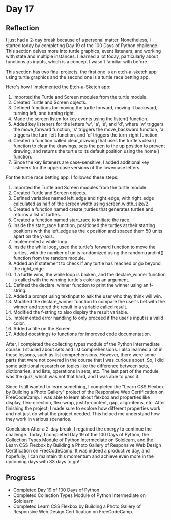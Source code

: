 # Day 17
## Reflection
  I just had a 2-day break because of a personal matter. Nonetheless, I started today by completing Day 19 of the 100 Days of Python challenge. This section delves more into turtle graphics, event listeners, and working with state and multiple instances. I learned a lot today, particularly about functions as inputs, which is a concept I wasn't familiar with before.

  This section has two final projects, the first one is an etch-a-sketch app using turtle graphics and the second one is a turtle race betting app.

  Here's how I implemented the Etch-a-Sketch app:

  1. Imported the Turtle and Screen modules from the turtle module.
  2. Created Turtle and Screen objects.
  3. Defined functions for moving the turtle forward, moving it backward, turning left, and turning right.
  4. Made the screen listen for key events using the listen() function.
  5. Added key listeners for the letters 'w', 'a', 's', and 'd', where 'w' triggers the move_forward function, 's' triggers the move_backward function, 'a' triggers the turn_left function, and 'd' triggers the turn_right function.
  6. Created a function called clear_drawing that uses the turtle's clear() function to clear the drawings, sets the pen to the up position to prevent drawing, and returns the turtle to its default position using the home() function.
  7. Since the key listeners are case-sensitive, I added additional key listeners for the uppercase versions of the lowercase letters.
  
  For the turtle race betting app, I followed these steps:

  1. Imported the Turtle and Screen modules from the turtle module.
  2. Created Turtle and Screen objects.
  3. Defined variables named left_edge and right_edge, with right_edge calculated as half of the screen width using screen.width_size/2.
  4. Created a function named create_turtles that generates turtles and returns a list of turtles.
  5. Created a function named start_race to initiate the race.
  6. Inside the start_race function, positioned the turtles at their starting positions with the left_edge as the x position and spaced them 50 units apart on the y-axis.
  7. Implemented a while loop.
  8. Inside the while loop, used the turtle's forward function to move the turtles, with the number of units randomized using the random.randint() function from the random module.
  9. Added an if statement to check if any turtle has reached or go beyond the right_edge.
  10. If a turtle wins, the while loop is broken, and the declare_winner function is called with the winning turtle's color as an argument.
  11. Defined the declare_winner function to print the winner using an f-string.
  12. Added a prompt using textinput to ask the user who they think will win.
  13. Modified the declare_winner function to compare the user's bet with the winner and stored the result in a variable called result.
  14. Modified the f-string to also display the result variable.
  15. Implemented error handling to only proceed if the user's input is a valid color.
  16. Added a title on the Screen
  17. Added docstrings to functions for improved code documentation.

  After, I completed the collecting types module of the Python Intermediate course. I studied about sets and list comprehensions. I also learned a lot in these lessons, such as list comprehensions. However, there were some parts that were not covered in the course that I was curious about. So, I did some additional research on topics like the difference between sets, dictionaries, and lists, operations in sets, etc. The last part of the module was the quiz, which was not that hard, and I was able to pass it.

  Since I still wanted to learn something, I completed the "Learn CSS Flexbox by Building a Photo Gallery" project of the Responsive Web Certification on FreeCodeCamp. I was able to learn about flexbox and properties like display, flex-direction, flex-wrap, justify-content, gap, align-items, etc. After finishing the project, I made sure to explore how different properties work and not just do what the project needed. This helped me understand how they work in various scenarios.

  Conclusion
  After a 2-day break, I regained the energy to continue the challenge. Today, I completed Day 19 of the 100 Days of Python, the Collection Types Module of Python Intermediate on Sololearn, and the Learn CSS Flexbox by Building a Photo Gallery of Responsive Web Design Certification on FreeCodeCamp. It was indeed a productive day, and hopefully, I can maintain this momentum and achieve even more in the upcoming days with 83 days to go!

## Progress
 - Completed Day 19 of 100 Days of Python
 - Completed Collection Types Module of Python Intermediate on Sololearn
 - Completed Learn CSS Flexbox by Building a Photo Gallery of Responsive Web Design Certification on FreeCodeCamp.
